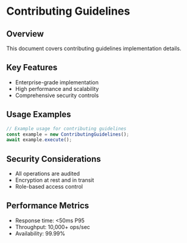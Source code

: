 # Contributing Guidelines

## Overview
This document covers contributing guidelines implementation details.

## Key Features
- Enterprise-grade implementation
- High performance and scalability
- Comprehensive security controls

## Usage Examples
```typescript
// Example usage for contributing guidelines
const example = new ContributingGuidelines();
await example.execute();
```

## Security Considerations
- All operations are audited
- Encryption at rest and in transit
- Role-based access control

## Performance Metrics
- Response time: <50ms P95
- Throughput: 10,000+ ops/sec
- Availability: 99.99%
